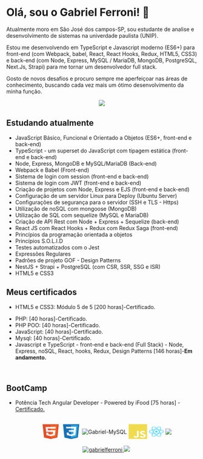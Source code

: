 
<h1>Olá, sou o Gabriel Ferroni! 👋</h1>

<p>Atualmente moro em São José dos campos-SP, sou estudante de analise e desenvolvimento de sistemas na univerdade paulista (UNIP).</br>

Estou me desenvolvendo em TypeScript e Javascript moderno (ES6+) para front-end (com Webpack, babel, React, React Hooks, Redux, HTML5, CSS3) e back-end (com Node, Express, MySQL / MariaDB, MongoDB, PostgreSQL, Next.Js, Strapi) para me tornar um desenvolvedor full stack.</br>

Gosto de novos desafios e procuro sempre me aperfeiçoar nas áreas de conhecimento, buscando cada vez mais um ótimo desenvolvimento da minha função.</br></p>

<div align="center">
  <a href="https://www.linkedin.com/in/gabriel-paiva-1a2b1718a/" target="_blank"><img src="https://img.shields.io/badge/-LinkedIn-%230077B5?style=for-the-badge&logo=linkedin&logoColor=white" target="_blank"></a> 
  </div>

<h2>Estudando atualmente</h2>

<ul>
<li>JavaScript Básico, Funcional e Orientado a Objetos (ES6+, front-end e back-end)
<li>TypeScript - um superset do JavaScript com tipagem estática (front-end e back-end)
<li>Node, Express, MongoDB e MySQL/MariaDB (Back-end)
<li>Webpack e Babel (Front-end)
<li>Sistema de login com session (front-end e back-end)
<li>Sistema de login com JWT (front-end e back-end)
<li>Criação de projetos com Node, Express e EJS (front-end e back-end)
<li>Configuração de um servidor Linux para Deploy (Ubuntu Server)
<li>Configurações de segurança para o servidor (SSH e TLS - Https)
<li>Utilização de noSQL com mongoose (MongoDB)
<li>Utilização de SQL com sequelize (MySQL e MariaDB)
<li>Criação de API Rest com Node + Express + Sequelize (back-end)
<li>React JS com React Hooks + Redux com Redux Saga (front-end)
<li>Princípios da programação orientada a objetos
<li>Princípios S.O.L.I.D
<li>Testes automatizados com o Jest
<li>Expressões Regulares
<li>Padrões de projeto GOF - Design Patterns 
<li>NestJS + Strapi + PostgreSQL (com CSR, SSR, SSG e ISR)
<li>HTML5 e CSS3
 </ul>
 
 <h2>Meus certificados</h2>
 <ul>
 <li>HTML5 e CSS3: Módulo 5 de 5 [200 horas]-Certificado. </br></p>
 <li>PHP: [40 horas]-Certificado. 
 <li>PHP POO: [40 horas]-Certificado. 
 <li>JavaScript: [40 horas]-Certificado.
 <li>Mysql: [40 horas]-Certificado. 
 <li>Javascript e TypeScript - front-end e back-end (Full Stack) - Node, Express, noSQL, React, hooks, Redux, Design Patterns [146 horas]-<strong>Em andamento.</strong>
 </ul>
 
  <br>
  
  <h2>BootCamp</h2>
 <ul>
 <li>Potência Tech Angular Developer - Powered by iFood [75 horas] - <a href="https://www.dio.me/certificate/B90D5513/share"> Certificado.</a></p>
 
 <br>
 
  <div align="center">
  <img align="center" alt="Gabriel-HTML" height="40" width="50" src="https://raw.githubusercontent.com/devicons/devicon/master/icons/html5/html5-original.svg">
  <img align="center" alt="Gabriel-CSS" height="40" width="50" src="https://raw.githubusercontent.com/devicons/devicon/master/icons/css3/css3-original.svg">
  <img align="center" alt="Gabriel-MySQL" height="40" width="50"src="https://cdn.jsdelivr.net/gh/devicons/devicon/icons/mysql/mysql-original.svg" />
  <img align="center" alt="Gabriel-Js" height="40" width="50" src="https://raw.githubusercontent.com/devicons/devicon/master/icons/javascript/javascript-plain.svg">
  <img align="center" alt="Gabriel-React" height="30" width="40" src="https://raw.githubusercontent.com/devicons/devicon/master/icons/react/react-original.svg">
  <img align="center" alt+"PHP" hegth="60" width="60" src="https://icongr.am/devicon/php-original.svg?size=128&color=currentColor">
 </div>
 
  <br>

 <div align="center">
  <a href="https://github.com/gabrielferroni">
  <img height="165em" src="https://github-readme-stats.vercel.app/api?username=gabrielferroni&show_icons=true&theme=midnight-purple&count_private=true&locale=en" alt="gabrielferroni" />
    <img height="165em" src="https://github-readme-stats.vercel.app/api/top-langs/?username=gabrielferroni&layout=compact&langs_count=7&theme=midnight-purple"/>
  </div>


 

 

 

  

